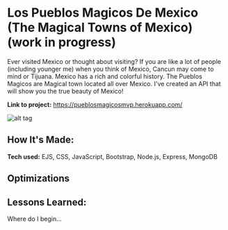 # Los Pueblos Magicos De Mexico (The Magical Towns of Mexico) (work in progress)

Ever visited Mexico or thought about visiting? If you are like a lot of people (including younger me) when you think of Mexico, Cancun may come to mind or Tijuana. Mexico has a rich and colorful history. The Pueblos Magicos are Magical town located all over Mexico. I've created an API that will show you the true beauty of Mexico! 

**Link to project:** https://pueblosmagicosmvp.herokuapp.com/

![alt tag](http://placecorgi.com/1200/650)

## How It's Made:

**Tech used:** EJS, CSS, JavaScript, Bootstrap, Node.js, Express, MongoDB


## Optimizations



## Lessons Learned:

Where do I begin...

